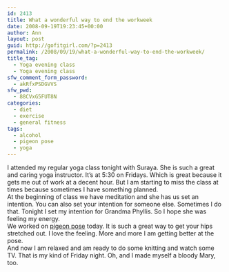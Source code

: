 ```yaml
---
id: 2413
title: What a wonderful way to end the workweek
date: 2008-09-19T19:23:45+00:00
author: Ann
layout: post
guid: http://gofitgirl.com/?p=2413
permalink: /2008/09/19/what-a-wonderful-way-to-end-the-workweek/
title_tag:
  - Yoga evening class
  - Yoga evening class
sfw_comment_form_password:
  - akRfxPSDGVVS
sfw_pwd:
  - 88CVxG5FUT8N
categories:
  - diet
  - exercise
  - general fitness
tags:
  - alcohol
  - pigeon pose
  - yoga
---
```

I attended my regular yoga class tonight with Suraya. She is such a great and caring yoga instructor. It&#8217;s at 5:30 on Fridays. Which is great because it gets me out of work at a decent hour. But I am starting to miss the class at times because sometimes I have something planned.  
At the beginning of class we have meditation and she has us set an intention. You can also set your intention for someone else. Sometimes I do that. Tonight I set my intention for Grandma Phyllis. So I hope she was feeling my energy.  
We worked on [pigeon pose](http://yoga.about.com/od/yogaposes/a/pigeon.htm) today. It is such a great way to get your hips stretched out. I love the feeling. More and more I am getting better at the pose.  
And now I am relaxed and am ready to do some knitting and watch some TV. That is my kind of Friday night. Oh, and I made myself a bloody Mary, too.